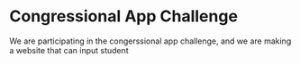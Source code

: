 # Congressional App Challenge
We are participating in the congerssional app challenge, and we are making a website that can input student 
